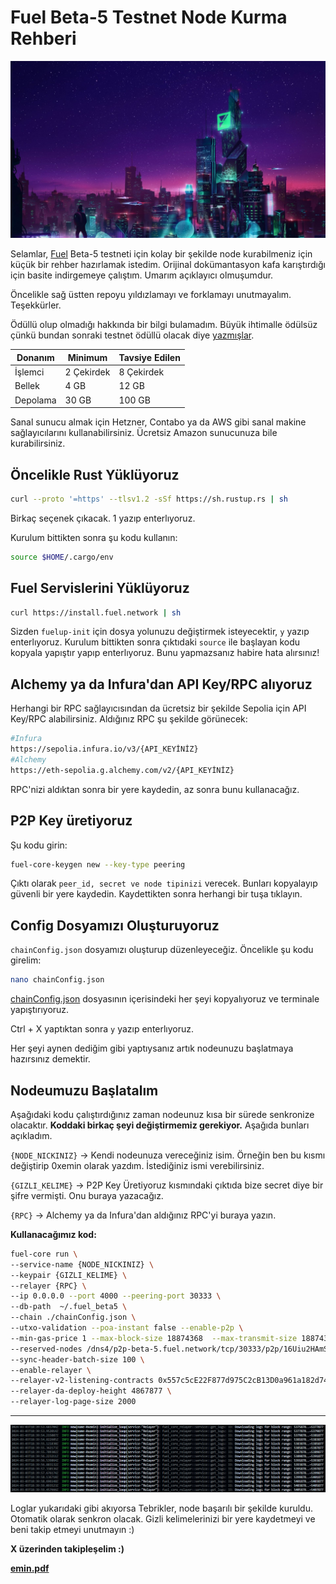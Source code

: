# Fuel Beta-5 Testnet Node Kurma Rehberi
![Adsız (Sunum)](./fuel.jpg)

Selamlar, [Fuel](https://x.com/fuel_network) Beta-5 testneti için kolay bir şekilde node kurabilmeniz için küçük bir rehber hazırlamak istedim. Orijinal dokümantasyon kafa karıştırdığı için basite indirgemeye çalıştım. Umarım açıklayıcı olmuşumdur.

Öncelikle sağ üstten repoyu yıldızlamayı ve forklamayı unutmayalım. Teşekkürler.

Ödüllü olup olmadığı hakkında bir bilgi bulamadım. Büyük ihtimalle ödülsüz çünkü bundan sonraki testnet ödüllü olacak diye [yazmışlar](https://x.com/fuel_network/status/1763253941700292835?s=20).

| Donanım    | Minimum  | Tavsiye Edilen |
|------------|----------|-----------------|
| İşlemci    | 2 Çekirdek | 8 Çekirdek     |
| Bellek     | 4 GB     | 12 GB           |
| Depolama   | 30 GB    | 100 GB          |

Sanal sunucu almak için Hetzner, Contabo ya da AWS gibi sanal makine sağlayıcılarını kullanabilirsiniz. Ücretsiz Amazon sunucunuza bile kurabilirsiniz.

## Öncelikle Rust Yüklüyoruz

```bash
curl --proto '=https' --tlsv1.2 -sSf https://sh.rustup.rs | sh
```
Birkaç seçenek çıkacak. 1 yazıp enterlıyoruz.

Kurulum bittikten sonra şu kodu kullanın:
```bash
source $HOME/.cargo/env
```

## Fuel Servislerini Yüklüyoruz

```bash
curl https://install.fuel.network | sh
```

Sizden `fuelup-init` için dosya yolunuzu değiştirmek isteyecektir, `y` yazıp enterlıyoruz. Kurulum bittikten sonra çıktıdaki `source` ile başlayan kodu kopyala yapıştır yapıp enterlıyoruz. Bunu yapmazsanız habire hata alırsınız!

## Alchemy ya da Infura'dan API Key/RPC alıyoruz

Herhangi bir RPC sağlayıcısından da ücretsiz bir şekilde Sepolia için API Key/RPC alabilirsiniz. Aldığınız RPC şu şekilde görünecek:

```bash
#Infura
https://sepolia.infura.io/v3/{API_KEYİNİZ}
#Alchemy
https://eth-sepolia.g.alchemy.com/v2/{API_KEYİNİZ}
```

RPC'nizi aldıktan sonra bir yere kaydedin, az sonra bunu kullanacağız.

## P2P Key üretiyoruz

Şu kodu girin:

```bash
fuel-core-keygen new --key-type peering
```

Çıktı olarak `peer_id, secret ve node tipinizi` verecek. Bunları kopyalayıp güvenli bir yere kaydedin. Kaydettikten sonra herhangi bir tuşa tıklayın.

## Config Dosyamızı Oluşturuyoruz

`chainConfig.json` dosyamızı oluşturup düzenleyeceğiz. Öncelikle şu kodu girelim:
```bash
nano chainConfig.json
```

[chainConfig.json](./chainConfig.json) dosyasının içerisindeki her şeyi kopyalıyoruz ve terminale yapıştırıyoruz.

Ctrl + X yaptıktan sonra `y` yazıp enterlıyoruz.

Her şeyi aynen dediğim gibi yaptıysanız artık nodeunuzu başlatmaya hazırsınız demektir.

## Nodeumuzu Başlatalım

Aşağıdaki kodu çalıştırdığınız zaman nodeunuz kısa bir sürede senkronize olacaktır. **Koddaki birkaç şeyi değiştirmemiz gerekiyor.** Aşağıda bunları açıkladım.

`{NODE_NICKINIZ}` -> Kendi nodeunuza vereceğiniz isim. Örneğin ben bu kısmı değiştirip 0xemin olarak yazdım. İstediğiniz ismi verebilirsiniz.

`{GIZLI_KELIME}` -> P2P Key Üretiyoruz kısmındaki çıktıda bize secret diye bir şifre vermişti. Onu buraya yazacağız.

`{RPC}` -> Alchemy ya da Infura'dan aldığınız RPC'yi buraya yazın.

**Kullanacağımız kod:**

```bash
fuel-core run \
--service-name {NODE_NICKINIZ} \
--keypair {GIZLI_KELIME} \
--relayer {RPC} \
--ip 0.0.0.0 --port 4000 --peering-port 30333 \
--db-path  ~/.fuel_beta5 \
--chain ./chainConfig.json \
--utxo-validation --poa-instant false --enable-p2p \
--min-gas-price 1 --max-block-size 18874368  --max-transmit-size 18874368 \
--reserved-nodes /dns4/p2p-beta-5.fuel.network/tcp/30333/p2p/16Uiu2HAmSMqLSibvGCvg8EFLrpnmrXw1GZ2ADX3U2c9ttQSvFtZX,/dns4/p2p-beta-5.fuel.network/tcp/30334/p2p/16Uiu2HAmVUHZ3Yimoh4fBbFqAb3AC4QR1cyo8bUF4qyi8eiUjpVP \
--sync-header-batch-size 100 \
--enable-relayer \
--relayer-v2-listening-contracts 0x557c5cE22F877d975C2cB13D0a961a182d740fD5 \
--relayer-da-deploy-height 4867877 \
--relayer-log-page-size 2000
```
---
![Loglar](loglar.png)

Loglar yukarıdaki gibi akıyorsa Tebrikler, node başarılı bir şekilde kuruldu. Otomatik olarak senkron olacak. Gizli kelimelerinizi bir yere kaydetmeyi ve beni takip etmeyi unutmayın :)



**X üzerinden takipleşelim :)**

[**emin.pdf**](https://x.com/0x_Emin)